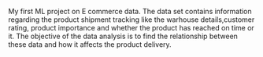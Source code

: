My first ML project on E commerce data.
The data set contains information regarding the product shipment tracking like the warhouse details,customer rating, product importance and whether the product has reached on time or it. The objective of the data analysis is to find the relationship between these data and how it affects the product delivery.
